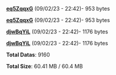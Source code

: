 [**eq5ZqqxG**](/data/eq5ZqqxG.txt) (09/02/23 - 22:42)- 953 bytes

[**eq5ZqqxG**](/data/eq5ZqqxG.txt) (09/02/23 - 22:42)- 953 bytes

[**djwBqYiL**](/data/djwBqYiL.txt) (09/02/23 - 22:42)- 1176 bytes

[**djwBqYiL**](/data/djwBqYiL.txt) (09/02/23 - 22:42)- 1176 bytes

**Total Datas**: 9160

**Total Size**: 60.41 MB / 60.4 MB
